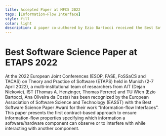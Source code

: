 ```yaml
---
title: Accepted Paper at MFCS 2022
tags: [Information-Flow Interface]  
style: fill
color: light
description: A paper co-authored by Ezio Bartocci received the Best Software Science Paper presented at the European Joint Conferences on Theory and Practise of Software 2022
---
```


# Best Software Science Paper at ETAPS 2022

At the 2022 European Joint Conferences (ESOP, FASE, FoSSaCS and TACAS) on Theory and Practice of Software (ETAPS) held in Munich (2-7 April 2022), a multi-institutional team of researchers from AIT (Dejan Nickovic), IST (Thomas A. Henzinger, Thomas Ferrere) and TU Wien (Ezio Bartocci, Ana Oliveira da Costa) has been recognized by the European Association of Software Science and Technology (EASST) with the Best Software Science Paper Award for their work “Information-flow Interfaces”. 
This paper presents the first contract-based approach to ensure information-flow properties specifying which information a software/hardware component can observe or to interfere with while interacting with another component.

